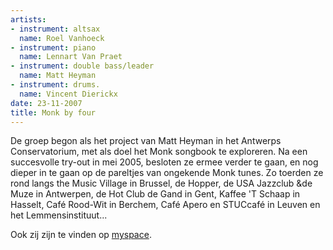 ```yaml
---
artists:
- instrument: altsax
  name: Roel Vanhoeck
- instrument: piano
  name: Lennart Van Praet
- instrument: double bass/leader
  name: Matt Heyman
- instrument: drums.
  name: Vincent Dierickx
date: 23-11-2007
title: Monk by four
---
```

De groep begon als het project van Matt Heyman in het Antwerps Conservatorium, 
met als doel het Monk songbook te exploreren. Na een succesvolle try-out in mei 
2005, besloten ze ermee verder te gaan, en nog dieper in te gaan op de pareltjes 
van ongekende Monk tunes. Zo toerden ze rond langs the Music Village in Brussel, 
de Hopper, de USA Jazzclub &de Muze in Antwerpen, de Hot Club de Gand in Gent, 
Kaffee 'T Schaap in Hasselt, Café Rood-Wit in Berchem, Café Apero en STUCcafé in Leuven en het Lemmensinstituut...

Ook zij zijn te vinden op [myspace](www.myspace.com/monkbyfour).